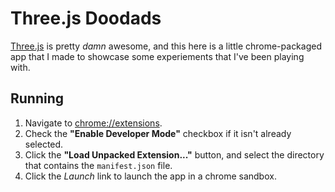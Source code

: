 Three.js Doodads
================

[Three.js][1] is pretty *damn* awesome, and this here is a little chrome-packaged app that I made to showcase
some experiements that I've been playing with.

## Running
  1. Navigate to [chrome://extensions][2].
  2. Check the **"Enable Developer Mode"** checkbox if it isn't already selected.
  3. Click the **"Load Unpacked Extension..."** button, and select the directory that contains the `manifest.json` file.
  4. Click the _Launch_ link to launch the app in a chrome sandbox.

  [1]: http://www.github.com/mrdoob/three
  [2]: chrome://extensions
